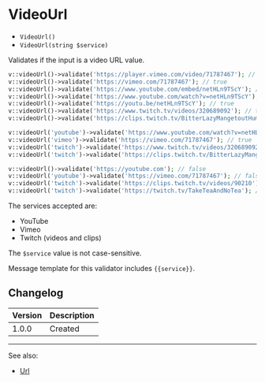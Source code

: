 # VideoUrl

- `VideoUrl()`
- `VideoUrl(string $service)`

Validates if the input is a video URL value.

```php
v::videoUrl()->validate('https://player.vimeo.com/video/71787467'); // true
v::videoUrl()->validate('https://vimeo.com/71787467'); // true
v::videoUrl()->validate('https://www.youtube.com/embed/netHLn9TScY'); // true
v::videoUrl()->validate('https://www.youtube.com/watch?v=netHLn9TScY'); // true
v::videoUrl()->validate('https://youtu.be/netHLn9TScY'); // true
v::videoUrl()->validate('https://www.twitch.tv/videos/320689092'); // true
v::videoUrl()->validate('https://clips.twitch.tv/BitterLazyMangetoutHumbleLife'); // true

v::videoUrl('youtube')->validate('https://www.youtube.com/watch?v=netHLn9TScY'); // true
v::videoUrl('vimeo')->validate('https://vimeo.com/71787467'); // true
v::videoUrl('twitch')->validate('https://www.twitch.tv/videos/320689092'); // true
v::videoUrl('twitch')->validate('https://clips.twitch.tv/BitterLazyMangetoutHumbleLife'); // true

v::videoUrl()->validate('https://youtube.com'); // false
v::videoUrl('youtube')->validate('https://vimeo.com/71787467'); // false
v::videoUrl('twitch')->validate('https://clips.twitch.tv/videos/90210'); // false
v::videoUrl('twitch')->validate('https://twitch.tv/TakeTeaAndNoTea'); // false
```

The services accepted are:

- YouTube
- Vimeo
- Twitch (videos and clips)

The `$service` value is not case-sensitive.

Message template for this validator includes `{{service}}`.

## Changelog

Version | Description
--------|-------------
  1.0.0 | Created

***
See also:

- [Url](Url.md)
